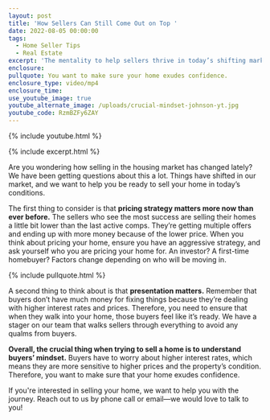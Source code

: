 ```yaml
---
layout: post
title: 'How Sellers Can Still Come Out on Top '
date: 2022-08-05 00:00:00
tags:
  - Home Seller Tips
  - Real Estate
excerpt: 'The mentality to help sellers thrive in today’s shifting market. '
enclosure:
pullquote: You want to make sure your home exudes confidence.
enclosure_type: video/mp4
enclosure_time:
use_youtube_image: true
youtube_alternate_image: /uploads/crucial-mindset-johnson-yt.jpg
youtube_code: RzmBZFy6ZAY
---
```

{% include youtube.html %}

{% include excerpt.html %}

Are you wondering how selling in the housing market has changed lately? We have been getting questions about this a lot. Things have shifted in our market, and we want to help you be ready to sell your home in today’s conditions.&nbsp;

The first thing to consider is that **pricing strategy matters more now than ever before.** The sellers who see the most success are selling their homes a little bit lower than the last active comps. They’re getting multiple offers and ending up with more money because of the lower price. When you think about pricing your home, ensure you have an aggressive strategy, and ask yourself who you are pricing your home for. An investor? A first-time homebuyer? Factors change depending on who will be moving in.

{% include pullquote.html %}

A second thing to think about is that **presentation matters.** Remember that buyers don’t have much money for fixing things because they’re dealing with higher interest rates and prices. Therefore, you need to ensure that when they walk into your home, those buyers feel like it’s ready. We have a stager on our team that walks sellers through everything to avoid any qualms from buyers.&nbsp;

**Overall, the crucial thing when trying to sell a home is to understand buyers’ mindset.** Buyers have to worry about higher interest rates, which means they are more sensitive to higher prices and the property’s condition. Therefore, you want to make sure that your home exudes confidence.&nbsp;

If you're interested in selling your home, we want to help you with the journey. Reach out to us by phone call or email—we would love to talk to you\!
